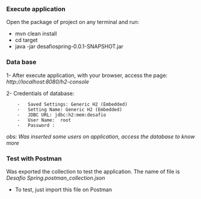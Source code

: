 ### **Execute application**

Open the package of project on any terminal and run:
- mvn clean install
- cd target
- java -jar desafiospring-0.0.1-SNAPSHOT.jar



### **Data base**

1- After execute application, with your browser, access the page:
_http://localhost:8080/h2-console_

2- Credentials of database:
        
        -   Saved Settings: Generic H2 (Embedded)
        -   Setting Name: Generic H2 (Embedded)
        -   JDBC URL: jdbc:h2:mem:desafio
        -   User Name:	root
        -   Password :
_obs: Was inserted some users on application, access the database to know more_


### **Test with Postman**

Was exported the collection to test the application. The name of file is _Desafio Spring.postman_collection.json_
-   To test, just import this file on Postman